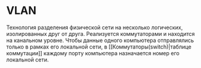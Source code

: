 # VLAN
Технология разделения физической сети на несколько логических, изолированных друг от друга. Реализуется коммутаторами и находится на канальном уровне. Чтобы данные одного компьютера отправлялись только в рамках его локальной сети, в [[Коммутаторы(switch)|таблице коммутации]] каждому порту компьютера назначается номер его локальной сети.